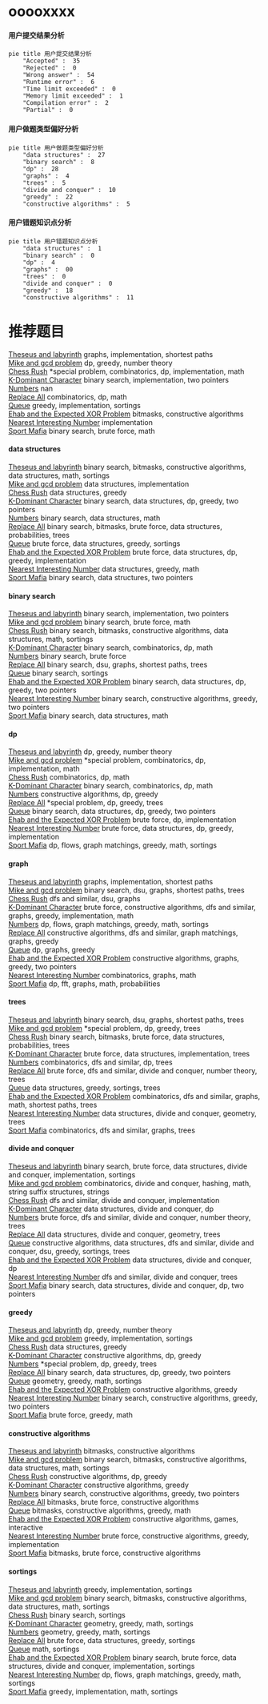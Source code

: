 # ooooxxxx
<!-- tabs:start -->
#### **用户提交结果分析**

```mermaid
pie title 用户提交结果分析
    "Accepted" :  35
    "Rejected" :  0
    "Wrong answer" :  54
    "Runtime error" :  6
    "Time limit exceeded" :  0
    "Memory limit exceeded" :  1
    "Compilation error" :  2
    "Partial" :  0
```
#### **用户做题类型偏好分析**

```mermaid
pie title 用户做题类型偏好分析
    "data structures" :  27
    "binary search" :  8
    "dp" :  28
    "graphs" :  4
    "trees" :  5
    "divide and conquer" :  10
    "greedy" :  22
    "constructive algorithms" :  5
```
#### **用户错题知识点分析**

```mermaid
pie title 用户错题知识点分析
    "data structures" :  1
    "binary search" :  0
    "dp" :  4
    "graphs" :  00
    "trees" :  0
    "divide and conquer" :  0
    "greedy" :  18
    "constructive algorithms" :  11
```
<!-- tabs:end -->
# 推荐题目
[Theseus and labyrinth](http://codeforces.com/problemset/problem/676/D)		graphs,
                        implementation,
                        shortest paths		  
[Mike and gcd problem](http://codeforces.com/problemset/problem/798/C)		dp,
                        greedy,
                        number theory		  
[Chess Rush](http://codeforces.com/problemset/problem/1403/C)		*special problem,
                        combinatorics,
                        dp,
                        implementation,
                        math		  
[K-Dominant Character](http://codeforces.com/problemset/problem/888/C)		binary search,
                        implementation,
                        two pointers		  
[Numbers](http://codeforces.com/problemset/problem/241/D)		nan		  
[Replace All](http://codeforces.com/problemset/problem/794/G)		combinatorics,
                        dp,
                        math		  
[Queue](http://codeforces.com/problemset/problem/545/D)		greedy,
                        implementation,
                        sortings		  
[Ehab and the Expected XOR Problem](http://codeforces.com/problemset/problem/1174/D)		bitmasks,
                        constructive algorithms		  
[Nearest Interesting Number](http://codeforces.com/problemset/problem/1183/A)		implementation		  
[Sport Mafia](http://codeforces.com/problemset/problem/1195/B)		binary search,
                        brute force,
                        math		  
<!-- tabs:start -->
#### **data structures**
[Theseus and labyrinth](https://codeforces.com/contest/1323/problem/D)		binary search,
                        bitmasks,
                        constructive algorithms,
                        data structures,
                        math,
                        sortings		  
[Mike and gcd problem](https://codeforces.com/contest/879/problem/D)		data structures,
                        implementation		  
[Chess Rush](http://codeforces.com/problemset/problem/935/F)		data structures,
                        greedy		  
[K-Dominant Character](http://codeforces.com/problemset/problem/1492/C)		binary search,
                        data structures,
                        dp,
                        greedy,
                        two pointers		  
[Numbers](http://codeforces.com/problemset/problem/1490/G)		binary search,
                        data structures,
                        math		  
[Replace All](http://codeforces.com/problemset/problem/1479/D)		binary search,
                        bitmasks,
                        brute force,
                        data structures,
                        probabilities,
                        trees		  
[Queue](http://codeforces.com/problemset/problem/1497/A)		brute force,
                        data structures,
                        greedy,
                        sortings		  
[Ehab and the Expected XOR Problem](http://codeforces.com/problemset/problem/1491/C)		brute force,
                        data structures,
                        dp,
                        greedy,
                        implementation		  
[Nearest Interesting Number](http://codeforces.com/problemset/problem/1492/B)		data structures,
                        greedy,
                        math		  
[Sport Mafia](http://codeforces.com/problemset/problem/1436/E)		binary search,
                        data structures,
                        two pointers		  
#### **binary search**
[Theseus and labyrinth](http://codeforces.com/problemset/problem/888/C)		binary search,
                        implementation,
                        two pointers		  
[Mike and gcd problem](http://codeforces.com/problemset/problem/1195/B)		binary search,
                        brute force,
                        math		  
[Chess Rush](https://codeforces.com/contest/1323/problem/D)		binary search,
                        bitmasks,
                        constructive algorithms,
                        data structures,
                        math,
                        sortings		  
[K-Dominant Character](http://codeforces.com/problemset/problem/258/C)		binary search,
                        combinatorics,
                        dp,
                        math		  
[Numbers](http://codeforces.com/problemset/problem/371/C)		binary search,
                        brute force		  
[Replace All](http://codeforces.com/problemset/problem/1253/F)		binary search,
                        dsu,
                        graphs,
                        shortest paths,
                        trees		  
[Queue](http://codeforces.com/problemset/problem/1119/D)		binary search,
                        sortings		  
[Ehab and the Expected XOR Problem](http://codeforces.com/problemset/problem/1492/C)		binary search,
                        data structures,
                        dp,
                        greedy,
                        two pointers		  
[Nearest Interesting Number](http://codeforces.com/problemset/problem/1463/D)		binary search,
                        constructive algorithms,
                        greedy,
                        two pointers		  
[Sport Mafia](http://codeforces.com/problemset/problem/1490/G)		binary search,
                        data structures,
                        math		  
#### **dp**
[Theseus and labyrinth](http://codeforces.com/problemset/problem/798/C)		dp,
                        greedy,
                        number theory		  
[Mike and gcd problem](http://codeforces.com/problemset/problem/1403/C)		*special problem,
                        combinatorics,
                        dp,
                        implementation,
                        math		  
[Chess Rush](http://codeforces.com/problemset/problem/794/G)		combinatorics,
                        dp,
                        math		  
[K-Dominant Character](http://codeforces.com/problemset/problem/258/C)		binary search,
                        combinatorics,
                        dp,
                        math		  
[Numbers](http://codeforces.com/problemset/problem/1108/D)		constructive algorithms,
                        dp,
                        greedy		  
[Replace All](http://codeforces.com/problemset/problem/1387/B1)		*special problem,
                        dp,
                        greedy,
                        trees		  
[Queue](http://codeforces.com/problemset/problem/1492/C)		binary search,
                        data structures,
                        dp,
                        greedy,
                        two pointers		  
[Ehab and the Expected XOR Problem](https://codeforces.com/contest/1457/problem/C)		brute force,
                        dp,
                        implementation		  
[Nearest Interesting Number](http://codeforces.com/problemset/problem/1491/C)		brute force,
                        data structures,
                        dp,
                        greedy,
                        implementation		  
[Sport Mafia](http://codeforces.com/problemset/problem/1437/C)		dp,
                        flows,
                        graph matchings,
                        greedy,
                        math,
                        sortings		  
#### **graph**
[Theseus and labyrinth](http://codeforces.com/problemset/problem/676/D)		graphs,
                        implementation,
                        shortest paths		  
[Mike and gcd problem](http://codeforces.com/problemset/problem/1253/F)		binary search,
                        dsu,
                        graphs,
                        shortest paths,
                        trees		  
[Chess Rush](http://codeforces.com/problemset/problem/977/E)		dfs and similar,
                        dsu,
                        graphs		  
[K-Dominant Character](http://codeforces.com/problemset/problem/1487/C)		brute force,
                        constructive algorithms,
                        dfs and similar,
                        graphs,
                        greedy,
                        implementation,
                        math		  
[Numbers](http://codeforces.com/problemset/problem/1437/C)		dp,
                        flows,
                        graph matchings,
                        greedy,
                        math,
                        sortings		  
[Replace All](http://codeforces.com/problemset/problem/1470/D)		constructive algorithms,
                        dfs and similar,
                        graph matchings,
                        graphs,
                        greedy		  
[Queue](http://codeforces.com/problemset/problem/1476/C)		dp,
                        graphs,
                        greedy		  
[Ehab and the Expected XOR Problem](http://codeforces.com/problemset/problem/1304/D)		constructive algorithms,
                        graphs,
                        greedy,
                        two pointers		  
[Nearest Interesting Number](http://codeforces.com/problemset/problem/1475/C)		combinatorics,
                        graphs,
                        math		  
[Sport Mafia](http://codeforces.com/problemset/problem/553/E)		dp,
                        fft,
                        graphs,
                        math,
                        probabilities		  
#### **trees**
[Theseus and labyrinth](http://codeforces.com/problemset/problem/1253/F)		binary search,
                        dsu,
                        graphs,
                        shortest paths,
                        trees		  
[Mike and gcd problem](http://codeforces.com/problemset/problem/1387/B1)		*special problem,
                        dp,
                        greedy,
                        trees		  
[Chess Rush](http://codeforces.com/problemset/problem/1479/D)		binary search,
                        bitmasks,
                        brute force,
                        data structures,
                        probabilities,
                        trees		  
[K-Dominant Character](http://codeforces.com/problemset/problem/1511/C)		brute force,
                        data structures,
                        implementation,
                        trees		  
[Numbers](http://codeforces.com/problemset/problem/1499/F)		combinatorics,
                        dfs and similar,
                        dp,
                        trees		  
[Replace All](http://codeforces.com/problemset/problem/1491/E)		brute force,
                        dfs and similar,
                        divide and conquer,
                        number theory,
                        trees		  
[Queue](http://codeforces.com/problemset/problem/1466/D)		data structures,
                        greedy,
                        sortings,
                        trees		  
[Ehab and the Expected XOR Problem](http://codeforces.com/problemset/problem/1495/D)		combinatorics,
                        dfs and similar,
                        graphs,
                        math,
                        shortest paths,
                        trees		  
[Nearest Interesting Number](http://codeforces.com/problemset/problem/1303/G)		data structures,
                        divide and conquer,
                        geometry,
                        trees		  
[Sport Mafia](http://codeforces.com/problemset/problem/1454/E)		combinatorics,
                        dfs and similar,
                        graphs,
                        trees		  
#### **divide and conquer**
[Theseus and labyrinth](http://codeforces.com/problemset/problem/1461/D)		binary search,
                        brute force,
                        data structures,
                        divide and conquer,
                        implementation,
                        sortings		  
[Mike and gcd problem](http://codeforces.com/problemset/problem/1466/G)		combinatorics,
                        divide and conquer,
                        hashing,
                        math,
                        string suffix structures,
                        strings		  
[Chess Rush](http://codeforces.com/problemset/problem/1490/D)		dfs and similar,
                        divide and conquer,
                        implementation		  
[K-Dominant Character](https://codeforces.com/contest/1483/problem/C)		data structures,
                        divide and conquer,
                        dp		  
[Numbers](http://codeforces.com/problemset/problem/1491/E)		brute force,
                        dfs and similar,
                        divide and conquer,
                        number theory,
                        trees		  
[Replace All](http://codeforces.com/problemset/problem/1303/G)		data structures,
                        divide and conquer,
                        geometry,
                        trees		  
[Queue](http://codeforces.com/problemset/problem/1494/D)		constructive algorithms,
                        data structures,
                        dfs and similar,
                        divide and conquer,
                        dsu,
                        greedy,
                        sortings,
                        trees		  
[Ehab and the Expected XOR Problem](http://codeforces.com/problemset/problem/1482/E)		data structures,
                        divide and conquer,
                        dp		  
[Nearest Interesting Number](http://codeforces.com/problemset/problem/566/C)		dfs and similar,
                        divide and conquer,
                        trees		  
[Sport Mafia](http://codeforces.com/problemset/problem/1428/F)		binary search,
                        data structures,
                        divide and conquer,
                        dp,
                        two pointers		  
#### **greedy**
[Theseus and labyrinth](http://codeforces.com/problemset/problem/798/C)		dp,
                        greedy,
                        number theory		  
[Mike and gcd problem](http://codeforces.com/problemset/problem/545/D)		greedy,
                        implementation,
                        sortings		  
[Chess Rush](http://codeforces.com/problemset/problem/935/F)		data structures,
                        greedy		  
[K-Dominant Character](http://codeforces.com/problemset/problem/1108/D)		constructive algorithms,
                        dp,
                        greedy		  
[Numbers](http://codeforces.com/problemset/problem/1387/B1)		*special problem,
                        dp,
                        greedy,
                        trees		  
[Replace All](http://codeforces.com/problemset/problem/1492/C)		binary search,
                        data structures,
                        dp,
                        greedy,
                        two pointers		  
[Queue](https://codeforces.com/contest/1496/problem/C)		geometry,
                        greedy,
                        math,
                        sortings		  
[Ehab and the Expected XOR Problem](http://codeforces.com/problemset/problem/1493/A)		constructive algorithms,
                        greedy		  
[Nearest Interesting Number](http://codeforces.com/problemset/problem/1463/D)		binary search,
                        constructive algorithms,
                        greedy,
                        two pointers		  
[Sport Mafia](http://codeforces.com/problemset/problem/1462/C)		brute force,
                        greedy,
                        math		  
#### **constructive algorithms**
[Theseus and labyrinth](http://codeforces.com/problemset/problem/1174/D)		bitmasks,
                        constructive algorithms		  
[Mike and gcd problem](https://codeforces.com/contest/1323/problem/D)		binary search,
                        bitmasks,
                        constructive algorithms,
                        data structures,
                        math,
                        sortings		  
[Chess Rush](http://codeforces.com/problemset/problem/1108/D)		constructive algorithms,
                        dp,
                        greedy		  
[K-Dominant Character](http://codeforces.com/problemset/problem/1493/A)		constructive algorithms,
                        greedy		  
[Numbers](http://codeforces.com/problemset/problem/1463/D)		binary search,
                        constructive algorithms,
                        greedy,
                        two pointers		  
[Replace All](https://codeforces.com/contest/1456/problem/B)		bitmasks,
                        brute force,
                        constructive algorithms		  
[Queue](http://codeforces.com/problemset/problem/1492/D)		bitmasks,
                        constructive algorithms,
                        greedy,
                        math		  
[Ehab and the Expected XOR Problem](https://codeforces.com/contest/1504/problem/D)		constructive algorithms,
                        games,
                        interactive		  
[Nearest Interesting Number](https://codeforces.com/contest/1483/problem/A)		brute force,
                        constructive algorithms,
                        greedy,
                        implementation		  
[Sport Mafia](https://codeforces.com/contest/1457/problem/D)		bitmasks,
                        brute force,
                        constructive algorithms		  
#### **sortings**
[Theseus and labyrinth](http://codeforces.com/problemset/problem/545/D)		greedy,
                        implementation,
                        sortings		  
[Mike and gcd problem](https://codeforces.com/contest/1323/problem/D)		binary search,
                        bitmasks,
                        constructive algorithms,
                        data structures,
                        math,
                        sortings		  
[Chess Rush](http://codeforces.com/problemset/problem/1119/D)		binary search,
                        sortings		  
[K-Dominant Character](https://codeforces.com/contest/1496/problem/C)		geometry,
                        greedy,
                        math,
                        sortings		  
[Numbers](http://codeforces.com/problemset/problem/1495/A)		geometry,
                        greedy,
                        math,
                        sortings		  
[Replace All](http://codeforces.com/problemset/problem/1497/A)		brute force,
                        data structures,
                        greedy,
                        sortings		  
[Queue](http://codeforces.com/problemset/problem/1427/A)		math,
                        sortings		  
[Ehab and the Expected XOR Problem](http://codeforces.com/problemset/problem/1461/D)		binary search,
                        brute force,
                        data structures,
                        divide and conquer,
                        implementation,
                        sortings		  
[Nearest Interesting Number](http://codeforces.com/problemset/problem/1437/C)		dp,
                        flows,
                        graph matchings,
                        greedy,
                        math,
                        sortings		  
[Sport Mafia](http://codeforces.com/problemset/problem/1473/A)		greedy,
                        implementation,
                        math,
                        sortings		  
<!-- tabs:end -->
